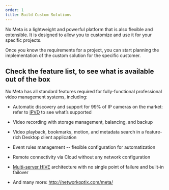 ```yaml
---
order: 1
title: Build Custom Solutions
---
```


Nx Meta is a lightweight and powerful platform that is also flexible and extensible. It is designed to allow you to customize and use it for your specific projects. 

Once you know the requirements for a project, you can start planning the implementation of the custom solution for the specific customer.

## Check the feature list, to see what is available out of the box

Nx Meta has all standard features required for fully-functional professional video management systems, including:

-  Automatic discovery and support for 99% of IP cameras on the market: refer to [IPVD](https://meta.nxvms.com/ipvd) to see what’s supported

-  Video recording with storage management, balancing, and backup

-  Video playback, bookmarks, motion, and metadata search in a feature-rich Desktop client application

-  Event rules management -- flexible configuration for automatization

-  Remote connectivity via Cloud without any network configuration

-  [Multi-server HIVE](https://meta.nxvms.com/docs/developers/knowledgebase/194) architecture with no single point of failure and built-in failover

-  And many more: <http://networkoptix.com/meta/>
